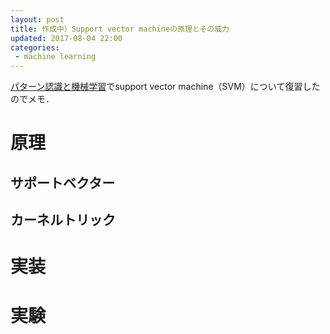 ```yaml
---
layout: post
title: 作成中）Support vector machineの原理とその威力
updated: 2017-08-04 22:00 
categories:
 - machine learning
---
```


[パターン認識と機械学習](https://www.amazon.co.jp/%E3%83%91%E3%82%BF%E3%83%BC%E3%83%B3%E8%AA%8D%E8%AD%98%E3%81%A8%E6%A9%9F%E6%A2%B0%E5%AD%A6%E7%BF%92-%E4%B8%8B-%E3%83%99%E3%82%A4%E3%82%BA%E7%90%86%E8%AB%96%E3%81%AB%E3%82%88%E3%82%8B%E7%B5%B1%E8%A8%88%E7%9A%84%E4%BA%88%E6%B8%AC-C-M-%E3%83%93%E3%82%B7%E3%83%A7%E3%83%83%E3%83%97/dp/4621061240/ref=pd_sim_14_1?_encoding=UTF8&psc=1&refRID=75MTQH13HRTSXQWGQARY)でsupport vector machine（SVM）について復習したのでメモ．

# 原理

## サポートベクター

## カーネルトリック

# 実装

# 実験
